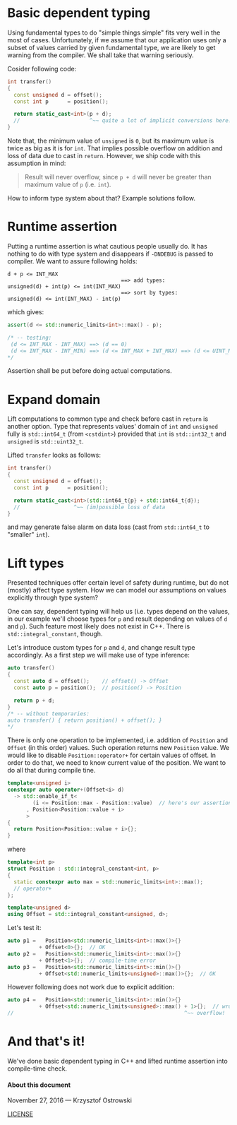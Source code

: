 
# Basic dependent typing

Using fundamental types to do "simple things simple" fits very well in the most of cases. Unfortunately, if we assume that our application uses only a subset of values carried by given fundamental type, we are likely to get warning from the compiler. We shall take that warning seriously.

Cosider following code:

```c++
int transfer()
{
  const unsigned d = offset();
  const int p      = position();

  return static_cast<int>(p + d);
  //                      ^~~ quite a lot of implicit conversions here!
}
```

Note that, the minimum value of `unsigned` is `0`, but its maximum value is twice as big as it is for `int`. That implies possible overflow on addition and loss of data due to cast in `return`. However, we ship code with this assumption in mind:


> Result will never overflow, since `p + d` will never be greater than maximum value of `p` (i.e. `int`).

How to inform type system about that? Example solutions follow.

# Runtime assertion

Putting a runtime assertion is what cautious people usually do. It has nothing to do with type system and disappears if `-DNDEBUG` is passed to compiler. We want to assure following holds:

```
d + p <= INT_MAX
                                    ==> add types:
unsigned(d) + int(p) <= int(INT_MAX)
                                    ==> sort by types:
unsigned(d) <= int(INT_MAX) - int(p)
```

which gives:

```c++
assert(d <= std::numeric_limits<int>::max() - p);

/* -- testing:
 (d <= INT_MAX - INT_MAX) ==> (d == 0)
 (d <= INT_MAX - INT_MIN) ==> (d <= INT_MAX + INT_MAX) ==> (d <= UINT_MAX)
*/
```

Assertion shall be put before doing actual computations.

# Expand domain

Lift computations to common type and check before cast in `return` is another option. Type that represents values' domain of `int` and `unsigned` fully is `std::int64_t` (from `<cstdint>`) provided that `int` is `std::int32_t` and `unsigned` is `std::uint32_t`.

Lifted `transfer` looks as follows:

```c++
int transfer()
{
  const unsigned d = offset();
  const int p      = position();

  return static_cast<int>(std::int64_t{p} + std::int64_t{d});
  //                 ^~~ (im)possible loss of data
}
```

and may generate false alarm on data loss (cast from `std::int64_t` to "smaller" `int`).

# Lift types

Presented techniques offer certain level of safety during runtime, but do not (mostly) affect type system. How we can model our assumptions on values explicitly through type system?

One can say, dependent typing will help us (i.e. types depend on the values, in our example we'll choose types for `p` and result depending on values of `d` and `p`). Such feature most likely does not exist in C++. There is `std::integral_constant`, though. 

Let's introduce custom types for `p` and `d`, and change result type accordingly. As a first step we will make use of type inference:

```c++
auto transfer()
{
  const auto d = offset();    // offset() -> Offset
  const auto p = position();  // position() -> Position

  return p + d;
}
/* -- without temporaries:
auto transfer() { return position() + offset(); }
*/
```

There is only one operation to be implemented, i.e. addition of `Position` and `Offset` (in this order) values. Such operation returns new `Position` value. We would like to disable `Position::operator+` for certain values of offset. In order to do that, we need to know current value of the position. We want to do all that during compile tine.

```c++
template<unsigned i>
constexpr auto operator+(Offset<i> d)
  -> std::enable_if_t<
        (i <= Position::max - Position::value)  // here's our assertion
      , Position<Position::value + i>
      >
{
  return Position<Position::value + i>{};
}
```

where

```c++
template<int p>
struct Position : std::integral_constant<int, p>
{
  static constexpr auto max = std::numeric_limits<int>::max();
  // operator+
};

template<unsigned d>
using Offset = std::integral_constant<unsigned, d>;
```

Let's test it:

```c++
auto p1 =   Position<std::numeric_limits<int>::max()>{}
          + Offset<0>{};  // OK
auto p2 =   Position<std::numeric_limits<int>::max()>{}
          + Offset<1>{};  // compile-time error
auto p3 =   Position<std::numeric_limits<int>::min()>{}
          + Offset<std::numeric_limits<unsigned>::max()>{};  // OK
```

However following does not work due to explicit addition:

```c++
auto p4 =   Position<std::numeric_limits<int>::min()>{}
          + Offset<std::numeric_limits<unsigned>::max() + 1>{};  // wrong result!
//                                                      ^~~ overflow!
```

# And that's it!

We've done basic dependent typing in C++ and lifted runtime assertion into compile-time check.


#### About this document

November 27, 2016 &mdash; Krzysztof Ostrowski

[LICENSE](https://github.com/insooth/insooth.github.io/blob/master/LICENSE)
